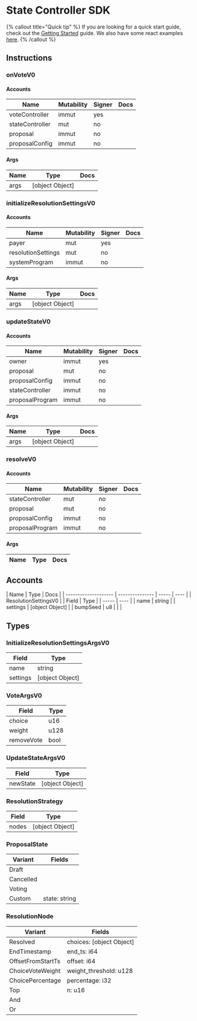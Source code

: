 # State Controller SDK

{% callout title="Quick tip" %}
If you are looking for a quick start guide, check out the [Getting Started](/docs/learn/getting_started) guide. We also have some react examples [here](/docs/learn/react).
{% /callout %}

## Instructions

### onVoteV0

#### Accounts

| Name            | Mutability | Signer | Docs |
| --------------- | ---------- | ------ | ---- |
| voteController  | immut      | yes    |      |
| stateController | mut        | no     |      |
| proposal        | immut      | no     |      |
| proposalConfig  | immut      | no     |      |

#### Args

| Name | Type            | Docs |
| ---- | --------------- | ---- |
| args | [object Object] |      |

### initializeResolutionSettingsV0

#### Accounts

| Name               | Mutability | Signer | Docs |
| ------------------ | ---------- | ------ | ---- |
| payer              | mut        | yes    |      |
| resolutionSettings | mut        | no     |      |
| systemProgram      | immut      | no     |      |

#### Args

| Name | Type            | Docs |
| ---- | --------------- | ---- |
| args | [object Object] |      |

### updateStateV0

#### Accounts

| Name            | Mutability | Signer | Docs |
| --------------- | ---------- | ------ | ---- |
| owner           | immut      | yes    |      |
| proposal        | mut        | no     |      |
| proposalConfig  | immut      | no     |      |
| stateController | immut      | no     |      |
| proposalProgram | immut      | no     |      |

#### Args

| Name | Type            | Docs |
| ---- | --------------- | ---- |
| args | [object Object] |      |

### resolveV0

#### Accounts

| Name            | Mutability | Signer | Docs |
| --------------- | ---------- | ------ | ---- |
| stateController | mut        | no     |      |
| proposal        | mut        | no     |      |
| proposalConfig  | immut      | no     |      |
| proposalProgram | immut      | no     |      |

#### Args

| Name | Type | Docs |
| ---- | ---- | ---- |

## Accounts

| Name                 | Type            | Docs  |
| -------------------- | --------------- | ----- | ---- |
| ResolutionSettingsV0 |                 | Field | Type |
| -----                | ----            |
| name                 | string          |
| settings             | [object Object] |
| bumpSeed             | u8              |
|                      |

## Types

### InitializeResolutionSettingsArgsV0

| Field    | Type            |
| -------- | --------------- |
| name     | string          |
| settings | [object Object] |

### VoteArgsV0

| Field      | Type |
| ---------- | ---- |
| choice     | u16  |
| weight     | u128 |
| removeVote | bool |

### UpdateStateArgsV0

| Field    | Type            |
| -------- | --------------- |
| newState | [object Object] |

### ResolutionStrategy

| Field | Type            |
| ----- | --------------- |
| nodes | [object Object] |

### ProposalState

| Variant   | Fields        |
| --------- | ------------- |
| Draft     |               |
| Cancelled |               |
| Voting    |               |
| Custom    | state: string |

### ResolutionNode

| Variant           | Fields                   |
| ----------------- | ------------------------ |
| Resolved          | choices: [object Object] |
| EndTimestamp      | end_ts: i64              |
| OffsetFromStartTs | offset: i64              |
| ChoiceVoteWeight  | weight_threshold: u128   |
| ChoicePercentage  | percentage: i32          |
| Top               | n: u16                   |
| And               |                          |
| Or                |                          |
